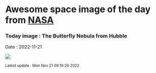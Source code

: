 
# Awesome space image of the day from [NASA](https://api.nasa.gov/)

### Today image : The Butterfly Nebula from Hubble
Date : 2022-11-21

![](https://apod.nasa.gov/apod/image/2211/Butterfly_HubbleOstling_960.jpg)

<small>Latest update : Mon Nov 21 09:16:26 2022</small>
        